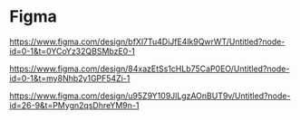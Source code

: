 # Figma

https://www.figma.com/design/bfXl7Tu4DiJfE4lk9QwrWT/Untitled?node-id=0-1&t=0YCoYz32QBSMbzE0-1

https://www.figma.com/design/84xazEtSs1cHLb75CaP0EO/Untitled?node-id=0-1&t=my8Nhb2y1GPF54Zi-1

https://www.figma.com/design/u95Z9Y109JlLgzAOnBUT9v/Untitled?node-id=26-9&t=PMygn2qsDhreYM9n-1
